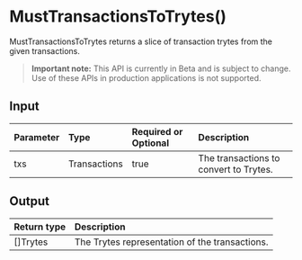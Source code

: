 # MustTransactionsToTrytes()
MustTransactionsToTrytes returns a slice of transaction trytes from the given transactions.
> **Important note:** This API is currently in Beta and is subject to change. Use of these APIs in production applications is not supported.


## Input

| Parameter       | Type | Required or Optional | Description |
|:---------------|:--------|:--------| :--------|
| txs | Transactions | true | The transactions to convert to Trytes.  |




## Output

| Return type     | Description |
|:---------------|:--------|
| []Trytes | The Trytes representation of the transactions. |



